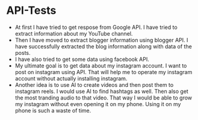 # API-Tests

- At first I have tried to get respose from Google API. I have tried to extract information about my YouTube channel.
- Then I have moved to extract blogger information using blogger API. I have successfully extracted the blog information along with data of the posts.
- I have also tried to get some data using facebook API.
- My ultimate goal is to get data about my instagram account. I want to post on instagram using API. That will help me to operate my instagram account without actually installing instagram.
- Another idea is to use AI to create videos and then post them to instagram reels. I would use AI to find hashtags as well. Then also get the most tranding audio to that video. That way I would be able to grow my instagram without even opening it on my phone. Using it on my phone is such a waste of time.
